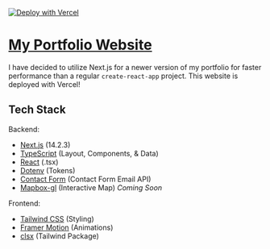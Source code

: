 
[![Deploy with Vercel](https://vercel.com/button)](https://vercel.com/new?utm_medium=default-template&filter=next.js&utm_source=create-next-app&utm_campaign=create-next-app-readme)

# [My Portfolio Website](https://cdemzy.dev/)

I have decided to utilize Next.js for a newer version of my portfolio for faster performance than a regular `create-react-app` project. This website is deployed with Vercel!

## Tech Stack

Backend:

- [Next.js](nextjs.org) (14.2.3)
- [TypeScript](https://react.dev/learn/typescript) (Layout, Components, & Data)
- [React](https://react.dev) (.tsx)
- [Dotenv](https://www.npmjs.com/package/dotenv) (Tokens)
- [Contact Form](https://web3forms.com/) (Contact Form Email API)
- [Mapbox-gl](https://www.mapbox.com/) (Interactive Map) *Coming Soon*

Frontend:

- [Tailwind CSS](https://tailwindcss.com) (Styling)
- [Framer Motion](https://www.framer.com/motion/) (Animations)
- [clsx](https://www.npmjs.com/package/clsx) (Tailwind Package)
